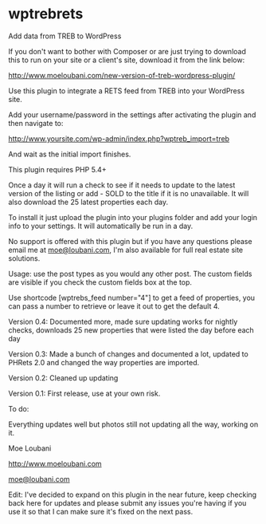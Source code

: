 wptrebrets
==========

Add data from TREB to WordPress

If you don't want to bother with Composer or are just trying to download this to run on your site or a client's site, download it from the link below: 

http://www.moeloubani.com/new-version-of-treb-wordpress-plugin/

Use this plugin to integrate a RETS feed from TREB into your WordPress site.

Add your username/password in the settings after activating the plugin and then navigate to:

http://www.yoursite.com/wp-admin/index.php?wptreb_import=treb

And wait as the initial import finishes.

This plugin requires PHP 5.4+

Once a day it will run a check to see if it needs to update to the latest version of the listing or add - SOLD to the title if it is no unavailable. It will also download the 25 latest properties each day.

To install it just upload the plugin into your plugins folder and add your login info to your settings. It will automatically be run in a day.

No support is offered with this plugin but if you have any questions please email me at moe@loubani.com, I'm also available for full real estate site solutions.

Usage: use the post types as you would any other post. The custom fields are visible if you check the custom fields box at the top.

Use shortcode [wptrebs_feed number="4"] to get a feed of properties, you can pass a number to retrieve or leave it out to get the default 4.

Version 0.4:
Documented more, made sure updating works for nightly checks, downloads 25 new properties that were listed the day before each day

Version 0.3:
Made a bunch of changes and documented a lot, updated to PHRets 2.0 and changed the way properties are imported.

Version 0.2:
Cleaned up updating

Version 0.1:
First release, use at your own risk.


To do:

Everything updates well but photos still not updating all the way, working on it.


Moe Loubani

http://www.moeloubani.com

moe@loubani.com

Edit: I've decided to expand on this plugin in the near future, keep checking back here for updates and please submit any issues you're having if you use it so that I can make sure it's fixed on the next pass.
